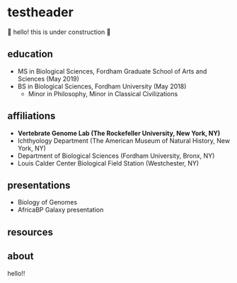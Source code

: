# testheader

:construction: hello! this is under construction :construction:

## education
- MS in Biological Sciences, Fordham Graduate School of Arts and Sciences (May 2019)
- BS in Biological Sciences, Fordham University (May 2018)
  - Minor in Philosophy, Minor in Classical Civilizations

## affiliations
- **Vertebrate Genome Lab (The Rockefeller University, New York, NY)**
- Ichthyology Department (The American Museum of Natural History, New York, NY)
- Department of Biological Sciences (Fordham University, Bronx, NY)
- Louis Calder Center Biological Field Station (Westchester, NY)

## presentations
- Biology of Genomes
- AfricaBP Galaxy presentation

## resources

## about

hello!! 